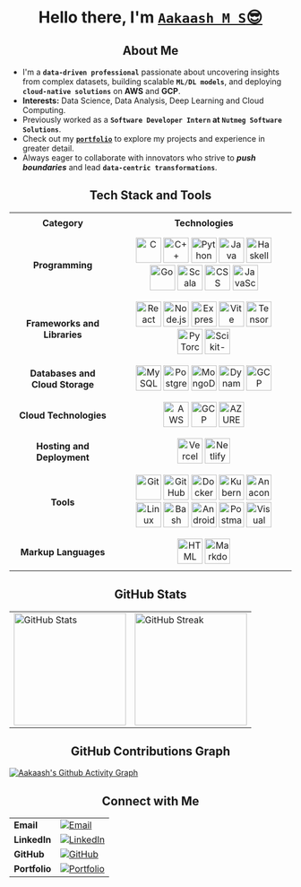 <h1 align="center">
  Hello there, I'm <a href="https://aakaashms.netlify.app/" target="_blank"><code>Aakaash M S</code>😎</a>
</h1>


<h2 align="center">About Me</h2>

- I'm a **`data-driven professional`** passionate about uncovering insights from complex datasets, building scalable **`ML/DL models`**, and deploying **`cloud-native solutions`** on **AWS** and **GCP**.
- **Interests:** Data Science, Data Analysis, Deep Learning and Cloud Computing.
- Previously worked as a **`Software Developer Intern` at `Nutmeg Software Solutions`**.  
- Check out my **[```portfolio```](https://aakaashms.netlify.app/)** to explore my projects and experience in greater detail.  
- Always eager to collaborate with innovators who strive to ***push boundaries*** and lead **```data-centric transformations```**.


<h2 align="center">Tech Stack and Tools</h2>

<table align="center" style="text-align:center; border-collapse: collapse;">
  <tr>
    <th style="padding: 8px 12px;">Category</th>
    <th style="padding: 8px 12px;">Technologies</th>
  </tr>

  <tr>
    <td style="padding: 8px 12px; font-weight: bold;">Programming</td>
    <td style="padding: 8px 12px;">
      <img src="https://skillicons.dev/icons?i=c" title="C" style="height:45px;" />
      <img src="https://skillicons.dev/icons?i=cpp" title="C++" style="height:45px;" />
      <img src="https://skillicons.dev/icons?i=python" title="Python" style="height:45px;" />
      <img src="https://skillicons.dev/icons?i=java" title="Java" style="height:45px;" />
      <img src="https://skillicons.dev/icons?i=haskell" title="Haskell" style="height:45px;" />
      <img src="https://skillicons.dev/icons?i=go" title="Go" style="height:45px;"  />
      <img src="https://skillicons.dev/icons?i=scala" title="Scala" style="height:45px;" />
      <img src="https://skillicons.dev/icons?i=css" title="CSS" style="height:45px;" />
      <img src="https://skillicons.dev/icons?i=javascript" title="JavaScript" style="height:45px;" />
    </td>
  </tr>

  <tr>
    <td style="padding: 8px 12px; font-weight: bold;">Frameworks and Libraries</td>
    <td style="padding: 8px 12px;">
      <img src="https://skillicons.dev/icons?i=react" title="React" style="height:45px;"  />
      <img src="https://skillicons.dev/icons?i=nodejs" title="Node.js" style="height:45px;" />
      <img src="https://skillicons.dev/icons?i=express" title="Express" style="height:45px;" />
      <img src="https://skillicons.dev/icons?i=vite" title="Vite" style="height:45px;" />
      <img src="https://skillicons.dev/icons?i=tensorflow" title="TensorFlow" style="height:45px;" />
      <img src="https://skillicons.dev/icons?i=pytorch" title="PyTorch" style="height:45px;" />
      <img src="https://skillicons.dev/icons?i=sklearn" title="Scikit-learn" style="height:45px;" />
    </td>
  </tr>

  <tr>
    <td style="padding: 8px 12px; font-weight: bold;">Databases and Cloud Storage</td>
    <td style="padding: 8px 12px;">
      <img src="https://skillicons.dev/icons?i=mysql" title="MySQL" style="height:45px;" />
      <img src="https://skillicons.dev/icons?i=postgres" title="PostgreSQL" style="height:45px;" />
      <img src="https://skillicons.dev/icons?i=mongodb" title="MongoDB" style="height:45px;" />
      <img src="https://skillicons.dev/icons?i=dynamodb" title="DynamoDB" style="height:45px;" />
      <img src="https://skillicons.dev/icons?i=gcp" title="GCP Storage" style="height:45px;" />
    </td>
  </tr>


  <tr>
    <td style="padding: 8px 12px; font-weight: bold;">Cloud Technologies</td>
    <td style="padding: 8px 12px;">
      <img src="https://skillicons.dev/icons?i=aws" title="AWS" style="height:45px;" />
      <img src="https://skillicons.dev/icons?i=gcp" title="GCP" style="height:45px;" />
       <img src="https://skillicons.dev/icons?i=azure" title="AZURE" style="height:45px;" />
    </td>
  </tr>
  <tr>
  <td style="padding: 8px 12px; font-weight: bold;">Hosting and Deployment</td>
  <td style="padding: 8px 12px;">
    <img src="https://skillicons.dev/icons?i=vercel" title="Vercel" style="height:45px;" />
    <img src="https://skillicons.dev/icons?i=netlify" title="Netlify" style="height:45px;" />

  </td>
</tr>


  <tr>
    <td style="padding: 8px 12px; font-weight: bold;">Tools</td>
    <td style="padding: 8px 12px;">
      <img src="https://skillicons.dev/icons?i=git" title="Git" style="height:45px;" />
      <img src="https://skillicons.dev/icons?i=github" title="GitHub" style="height:45px;" />
      <img src="https://skillicons.dev/icons?i=docker" title="Docker" style="height:45px;" />
      <img src="https://skillicons.dev/icons?i=kubernetes" title="Kubernetes" style="height:45px;" />
      <img src="https://skillicons.dev/icons?i=anaconda" title="Anaconda" style="height:45px;" />
      <img src="https://skillicons.dev/icons?i=linux" title="Linux" style="height:45px;" />
      <img src="https://skillicons.dev/icons?i=bash" title="Bash" style="height:45px;" />
      <img src="https://skillicons.dev/icons?i=androidstudio" title="Android Studio" style="height:45px;" />
      <img src="https://skillicons.dev/icons?i=postman" title="Postman" style="height:45px;" />
      <img src="https://skillicons.dev/icons?i=vscode" title="Visual Studio Code" style="height:45px;" />
    </td>
  </tr>

  <tr>
    <td style="padding: 8px 12px; font-weight: bold;">Markup Languages</td>
    <td style="padding: 8px 12px;">
      <img src="https://skillicons.dev/icons?i=html" title="HTML" style="height:45px;" />
      <img src="https://skillicons.dev/icons?i=markdown" title="Markdown" style="height:45px;" />
    </td>
  </tr>
</table>


<h2 align="center">GitHub Stats</h2>

<table align="center">
  <tr>
    <td>
      <img src="https://github-readme-stats.vercel.app/api?username=msaakaash&show_icons=true&theme=tokyonight&hide_border=true&count_private=true" alt="GitHub Stats" height="200"/>
    </td>
    <td>
      <img src="https://github-readme-streak-stats-two-blush.vercel.app?user=msaakaash&theme=tokyonight&hide_border=true" alt="GitHub Streak" height="200"/>
    </td>
  </tr>
</table>




<h2 align="center">GitHub Contributions Graph</h2>

[![Aakaash's Github Activity Graph](https://github-readme-activity-graph.vercel.app/graph?username=msaakaash&theme=github-dark)](https://github.com/msaakaash)

  
<h2 align="center">Connect with Me</h2>

<table align="center">
  <tr>
    <td><strong>Email</strong></td>
    <td>
      <a href="mailto:msaakaash@hotmail.com" target="_blank">
        <img src="https://img.shields.io/badge/Email-D14836?style=for-the-badge&logo=gmail&logoColor=white" alt="Email">
      </a>
    </td>
  </tr>
  <tr>
    <td><strong>LinkedIn</strong></td>
    <td>
      <a href="https://www.linkedin.com/in/msaakaash" target="_blank">
        <img src="https://img.shields.io/badge/LinkedIn-0077B5?style=for-the-badge&logo=linkedin&logoColor=white" alt="LinkedIn">
      </a>
    </td>
  </tr>
  <tr>
    <td><strong>GitHub</strong></td>
    <td>
      <a href="https://github.com/msaakaash" target="_blank">
        <img src="https://img.shields.io/badge/GitHub-100000?style=for-the-badge&logo=github&logoColor=white" alt="GitHub">
      </a>
    </td>
  </tr>
  <tr>
    <td><strong>Portfolio</strong></td>
    <td>
      <a href="https://aakaashms.netlify.app/" target="_blank">
        <img src="https://img.shields.io/badge/Portfolio-1DA1F2?style=for-the-badge&logo=dev.to&logoColor=white" alt="Portfolio">
      </a>
    </td>
  </tr>
</table>




<!-- Proudly created with GPRM ( https://gprm.itsvg.in ) -->
